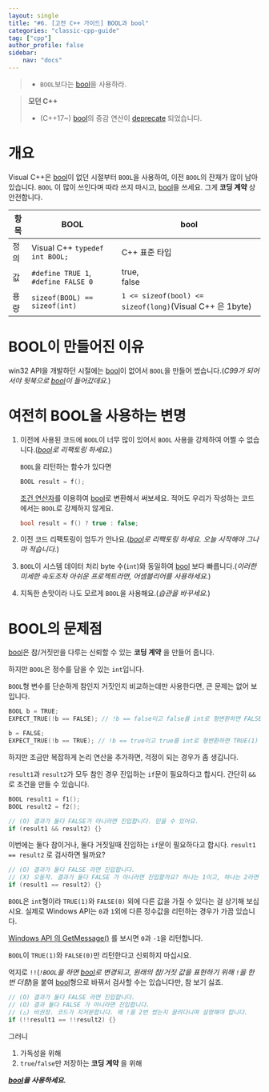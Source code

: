 ```yaml
---
layout: single
title: "#6. [고전 C++ 가이드] BOOL과 bool"
categories: "classic-cpp-guide"
tag: ["cpp"]
author_profile: false
sidebar: 
    nav: "docs"
---
```


> * `BOOL`보다는 [bool](https://tango1202.github.io/classic-cpp-guide/classic-cpp-guide-bool/)을 사용하라.

> **모던 C++**
> * (C++17~) [bool](https://tango1202.github.io/classic-cpp-guide/classic-cpp-guide-bool/)의 증감 연산이 [deprecate](https://tango1202.github.io/mordern-cpp/mordern-cpp-preview/#deprecateremove) 되었습니다.

# 개요

Visual C++은 [bool](https://tango1202.github.io/classic-cpp-guide/classic-cpp-guide-bool/)이 없던 시절부터 `BOOL`을 사용하여, 이전 `BOOL`의 잔재가 많이 남아 있습니다. `BOOL` 이 많이 쓰인다며 따라 쓰지 마시고, [bool](https://tango1202.github.io/classic-cpp-guide/classic-cpp-guide-bool/)을 쓰세요. 그게 **코딩 계약** 상 안전합니다.

|항목|BOOL|bool|
|--|--|--|
|정의|Visual C++ `typedef int BOOL;`|C++ 표준 타입|
|값|`#define TRUE 1`,<br/>`#define FALSE 0`| true,<br/>false|
|용량|`sizeof(BOOL) == sizeof(int)`|`1 <= sizeof(bool) <= sizeof(long)`(Visual C++ 은 1byte)|

# BOOL이 만들어진 이유

win32 API을 개발하던 시절에는  [bool](https://tango1202.github.io/classic-cpp-guide/classic-cpp-guide-bool/)이 없어서 `BOOL`을 만들어 썼습니다.(*C99가 되어서야 뒷북으로 [bool](https://tango1202.github.io/classic-cpp-guide/classic-cpp-guide-bool/)이 들어갔데요.*)

# 여전히 BOOL을 사용하는 변명

1. 이전에 사용된 코드에 `BOOL`이 너무 많이 있어서 `BOOL` 사용을 강제하여 어쩔 수 없습니다.(*[bool](https://tango1202.github.io/classic-cpp-guide/classic-cpp-guide-bool/)로 리팩토링 하세요.*)
    
    `BOOL`을 리턴하는 함수가 있다면
    
    ```cpp
    BOOL result = f();
    ```

    [조건 연산자](https://tango1202.github.io/classic-cpp-guide/classic-cpp-guide-operators/#%EC%A1%B0%EA%B1%B4-%EC%97%B0%EC%82%B0%EC%9E%90)를 이용하여 [bool](https://tango1202.github.io/classic-cpp-guide/classic-cpp-guide-bool/)로 변환해서 써보세요. 적어도 우리가 작성하는 코드에서는 `BOOL`로 강제하지 않게요.

    ```cpp
    bool result = f() ? true : false;
    ```

2. 이전 코드 리팩토링이 엄두가 안나요.(*[bool](https://tango1202.github.io/classic-cpp-guide/classic-cpp-guide-bool/)로 리팩토링 하세요. 오늘 시작해야 그나마 적습니다.*)
3. `BOOL`이 시스템 데이터 처리 byte 수(`int`)와 동일하여 [bool](https://tango1202.github.io/classic-cpp-guide/classic-cpp-guide-bool/) 보다 빠릅니다.(*이러한 미세한 속도조차 아쉬운 프로젝트라면, 어셈블리어를 사용하세요.*)
4. 지독한 손맛이라 나도 모르게 `BOOL`을 사용해요.(*습관을 바꾸세요.*)

# BOOL의 문제점

[bool](https://tango1202.github.io/classic-cpp-guide/classic-cpp-guide-bool/)은 참/거짓만을 다루는 신뢰할 수 있는 **코딩 계약** 을 만들어 줍니다. 

하지만 `BOOL`은 정수를 담을 수 있는 `int`입니다.

`BOOL`형 변수를 단순하게 참인지 거짓인지 비교하는데만 사용한다면, 큰 문제는 없어 보입니다.

```cpp
BOOL b = TRUE;
EXPECT_TRUE(!b == FALSE); // !b == false이고 false를 int로 형변환하면 FALSE(0)

b = FALSE;
EXPECT_TRUE(!b == TRUE); // !b == true이고 true를 int로 형변환하면 TRUE(1)
```

하지만 조금만 복잡하게 논리 연산을 추가하면, 걱정이 되는 경우가 좀 생깁니다.

`result1`과 `result2`가 모두 참인 경우 진입하는 `if`문이 필요하다고 합시다. 간단히 `&&` 로 조건을 만들 수 있습니다.

```cpp
BOOL result1 = f1();
BOOL result2 = f2();

// (O) 결과가 둘다 FALSE가 아니라면 진입합니다. 믿을 수 있어요.
if (result1 && result2) {}
```

이번에는 둘다 참이거나, 둘다 거짓일때 진입하는 `if`문이 필요하다고 합시다. `result1 == result2` 로 검사하면 될까요?

```cpp
// (O) 결과가 둘다 FALSE 라면 진입합니다.
// (X) 오동작. 결과가 둘다 FALSE 가 아니라면 진입할까요? 하나는 1이고, 하나는 2라면 진입 못합니다.
if (result1 == result2) {}
```

`BOOL`은 `int`형이라 `TRUE(1)`와 `FALSE(0)` 외에 다른 값을 가질 수 있다는 걸 상기해 보십시요. 실제로 Windows API는 `0`과 `1`외에 다른 정수값을 리턴하는 경우가 가끔 있습니다.

[Windows API 의 GetMessage()](https://learn.microsoft.com/en-us/windows/win32/api/winuser/nf-winuser-getmessage) 를 보시면 `0`과 `-1`을 리턴합니다.

`BOOL`이 `TRUE(1)`와 `FALSE(0)`만 리턴한다고 신뢰하지 마십시요.

억지로 `!!`(*`!BOOL`을 하면 [bool](https://tango1202.github.io/classic-cpp-guide/classic-cpp-guide-bool/)로 변경되고, 원래의 참/거짓 값을 표현하기 위해 `!`을 한번 더함*)을 붙여 [bool](https://tango1202.github.io/classic-cpp-guide/classic-cpp-guide-bool/)형으로 바꿔서 검사할 수는 있습니다만, 참 보기 싫죠. 

```cpp
// (O) 결과가 둘다 FALSE 라면 진입합니다.
// (O) 결과 둘다 FALSE 가 아니라면 진입합니다.
// (△) 비권장. 코드가 지저분합니다. 왜 !을 2번 썼는지 끌려다니며 설명해야 합니다.
if (!!result1 == !!result2) {}
```

그러니 

1. 가독성을 위해
2. `true`/`false`만 저장하는 **코딩 계약** 을 위해

***[bool](https://tango1202.github.io/classic-cpp-guide/classic-cpp-guide-bool/)을 사용하세요.***
